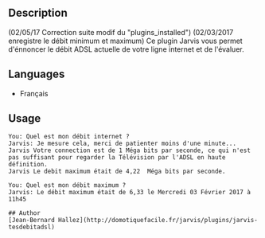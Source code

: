 <!---
IMPORTANT
=========
This README.md is displayed in the WebStore as well as within Jarvis app
Please do not change the structure of this file
Fill-in Description, Usage & Author sections
Make sure to rename the [en] folder into the language code your plugin is written in (ex: fr, es, de, it...)
For multi-language plugin:
- clone the language directory and translate commands/functions.sh
- optionally write the Description / Usage sections in several languages
-->
## Description
(02/05/17 Correction suite modif du "plugins_installed")
(02/03/2017 enregistre le débit minimum et maximum)
Ce plugin Jarvis vous permet d'énnoncer le débit ADSL actuelle de votre ligne internet et de l'évaluer.

## Languages

* Français


## Usage

```
You: Quel est mon débit internet ?
Jarvis: Je mesure cela, merci de patienter moins d'une minute...
Jarvis Votre connection est de 1 Méga bits par seconde, ce qui n'est pas suffisant pour regarder la Télévision par l'ADSL en haute définition.
Jarvis Le debit maximum était de 4,22  Méga bits par seconde.

You: Quel est mon débit maximum ?
Jarvis: Le débit maximum était de 6,33 le Mercredi 03 Février 2017 à 11h45

## Author
[Jean-Bernard Hallez](http://domotiquefacile.fr/jarvis/plugins/jarvis-tesdebitadsl)

